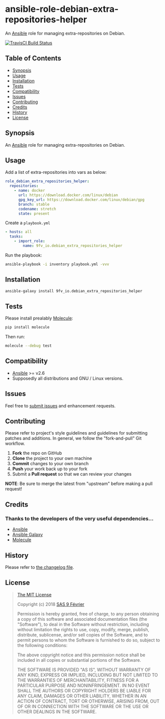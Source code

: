 ansible-role-debian-extra-repositories-helper
=============================================

[travis-badge]: https://img.shields.io/travis/9fv/ansible-role-debian-extra-repositories-helper/master.svg?label=TravisCI
[travis-badge-url]: https://travis-ci.org/9fv/ansible-role-debian-extra-repositories-helper

An [Ansible](https://www.ansible.com) role for managing extra-repositories on Debian.

[![TravisCI Build Status][travis-badge]][travis-badge-url]

## Table of Contents

* [Synopsis](#synopsis)
* [Usage](#usage)
* [Installation](#installation)
* [Tests](#tests)
* [Compatibility](#compatibility)
* [Issues](#issues)
* [Contributing](#contributing)
* [Credits](#credits)
* [History](#history)
* [License](#license)

## <a name="synopsis"> Synopsis

An [Ansible](https://www.ansible.com) role for managing extra-repositories on Debian.

## <a name="usage"> Usage

Add a list of extra-repositories into vars as below:

```yaml
role_debian_extra_repositories_helper:
  repositories:
    - name: docker
      url: https://download.docker.com/linux/debian
      gpg_key_url: https://download.docker.com/linux/debian/gpg
      branch: stable
      codename: stretch
      state: present
```

Create a `playbook.yml`

```yaml
- hosts: all
  tasks:
    - import_role:
        name: 9fv_io.debian_extra_repositories_helper
```

Run the playbook:

```bash
ansible-playbook -i inventory playbook.yml -vvv
```

## <a name="installation"> Installation

```bash
ansible-galaxy install 9fv_io.debian_extra_repositories_helper
```

## <a name="test"> Tests

Please install prealably [Molecule](https://molecule.readthedocs.io/en/latest/):

```bash
pip install molecule
```

Then run:

```bash
molecule --debug test
```

## <a name="compatibility"> Compatibility

* [Ansible](https://www.ansible.com) >= v2.6
* Supposedly all distributions and GNU / Linux versions.

## <a name="issues"> Issues

Feel free to [submit issues](https://github.com/9fv/ansible-role-debian-extra-repositories-helper/issues) and enhancement requests.

## <a name="contributing"> Contributing

Please refer to project's style guidelines and guidelines for submitting patches and additions. In general, we follow the "fork-and-pull" Git workflow.

 1. **Fork** the repo on GitHub
 2. **Clone** the project to your own machine
 3. **Commit** changes to your own branch
 4. **Push** your work back up to your fork
 5. Submit a **Pull request** so that we can review your changes

**NOTE**: Be sure to merge the latest from "upstream" before making a pull request!

## <a name="credits"> Credits

### Thanks to the developers of the very useful dependencies...

* [Ansible](https://github.com/ansible/ansible)
* [Ansible Galaxy](https://github.com/ansible/galaxy)
* [Molecule](https://github.com/metacloud/molecule)

## <a name="history"> History

Please refer to [the changelog file](CHANGELOG.md).

## <a name="license"> License

>
> [The MIT License](https://opensource.org/licenses/MIT)
>
> Copyright (c) 2018 [SAS 9 Février](https://9fevrier.com/)
>
> Permission is hereby granted, free of charge, to any person obtaining a copy
> of this software and associated documentation files (the "Software"), to deal
> in the Software without restriction, including without limitation the rights
> to use, copy, modify, merge, publish, distribute, sublicense, and/or sell
> copies of the Software, and to permit persons to whom the Software is
> furnished to do so, subject to the following conditions:
>
> The above copyright notice and this permission notice shall be included in all
> copies or substantial portions of the Software.
>
> THE SOFTWARE IS PROVIDED "AS IS", WITHOUT WARRANTY OF ANY KIND, EXPRESS OR
> IMPLIED, INCLUDING BUT NOT LIMITED TO THE WARRANTIES OF MERCHANTABILITY,
> FITNESS FOR A PARTICULAR PURPOSE AND NONINFRINGEMENT. IN NO EVENT SHALL THE
>AUTHORS OR COPYRIGHT HOLDERS BE LIABLE FOR ANY CLAIM, DAMAGES OR OTHER
> LIABILITY, WHETHER IN AN ACTION OF CONTRACT, TORT OR OTHERWISE, ARISING FROM,
> OUT OF OR IN CONNECTION WITH THE SOFTWARE OR THE USE OR OTHER DEALINGS IN THE
> SOFTWARE.
>
